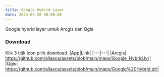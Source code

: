 ```yaml
---
title: Google Hybrid Layer
date: 2024-03-28 00:00:00
---
```

Google hybrid layer untuk Arcgis dan Qgis
<!-- more -->
### Download
Klik 3 titik icon pilih download.
|App|Link|
|---|---|
|Arcgis| https://github.com/allasca/assets/blob/main/maps/Google_Hybrid.lyr|
|Qgis| https://github.com/allasca/assets/blob/main/maps/Google%20Hybrid.qlr|